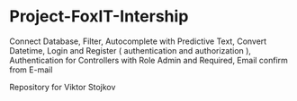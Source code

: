 # Project-FoxIT-Intership
Connect Database, Filter, Autocomplete with Predictive Text, Convert Datetime, Login and Register ( authentication and authorization ), Authentication for Controllers with Role Admin and Required, Email confirm from E-mail 

Repository for Viktor Stojkov
